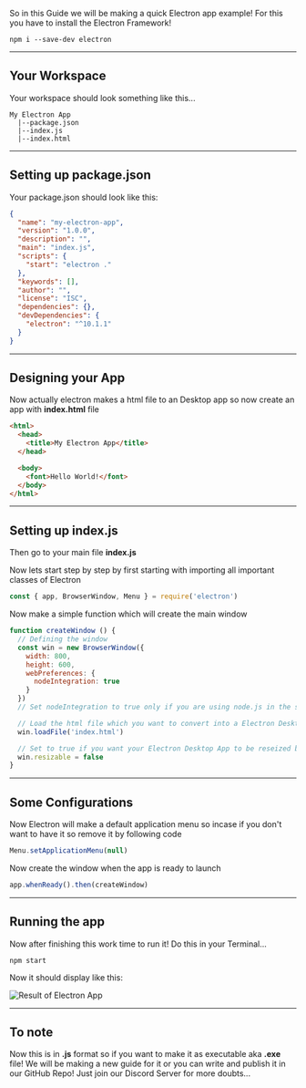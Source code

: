 So in this Guide we will be making a quick Electron app example!
For this you have to install the Electron Framework!

```
npm i --save-dev electron
```
---

## Your Workspace

Your workspace should look something like this...

```
My Electron App
  |--package.json
  |--index.js
  |--index.html
```

---
## Setting up package.json

Your package.json should look like this:

```json
{
  "name": "my-electron-app",
  "version": "1.0.0",
  "description": "",
  "main": "index.js",
  "scripts": {
    "start": "electron ."
  },
  "keywords": [],
  "author": "",
  "license": "ISC",
  "dependencies": {},
  "devDependencies": {
    "electron": "^10.1.1"
  }
}
```

---
## Designing your App

Now actually electron makes a html file to an Desktop app so now create an app with **index.html** file

```html
<html>
  <head>
    <title>My Electron App</title>
  </head>

  <body>
    <font>Hello World!</font>
  </body>
</html>
```

---
## Setting up index.js

Then go to your main file **index.js**

Now lets start step by step by first starting with importing all important classes of Electron

```js
const { app, BrowserWindow, Menu } = require('electron')
```

Now make a simple function which will create the main window

```js
function createWindow () {
  // Defining the window
  const win = new BrowserWindow({
    width: 800,
    height: 600,
    webPreferences: {
      nodeIntegration: true
    }
  })
  // Set nodeIntegration to true only if you are using node.js in the script tag of html file!

  // Load the html file which you want to convert into a Electron Desktop app
  win.loadFile('index.html')

  // Set to true if you want your Electron Desktop App to be reseized by the user...
  win.resizable = false
}
```

---
## Some Configurations

Now Electron will make a default application menu so incase if you don't want to have it so remove it by following code

```js
Menu.setApplicationMenu(null)
```

Now create the window when the app is ready to launch

```js
app.whenReady().then(createWindow)
```

---
## Running the app
Now after finishing this work time to run it! Do this in your Terminal...

```
npm start
```

Now it should display like this:

![Result of Electron App](https://cdn.glitch.com/1e5e278d-4135-41bc-9115-11844dfcb3b6%2F905cf352-c7c6-4770-ab0f-27b3897db4b2.image.png?v=1600181832237)


---
## To note
Now this is in **.js** format so if you want to make it as executable aka **.exe** file! We will be making a new guide for it or you can write and publish it in our GitHub Repo! Just join our Discord Server for more doubts...
